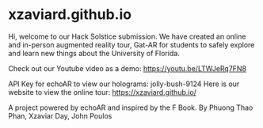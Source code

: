 # xzaviard.github.io
Hi, welcome to our Hack Solstice submission. We have created an online and in-person augmented reality tour, Gat-AR for students to safely explore
and learn new things about the University of Florida. 

Check out our Youtube video as a demo: https://youtu.be/LTWJeRq7FN8

API Key for echoAR to view our holograms: jolly-bush-9124
Here is our website to view the online tour: https://xzaviard.github.io/

A project powered by echoAR and inspired by the F Book. 
By Phuong Thao Phan, Xzaviar Day, John Poulos


